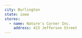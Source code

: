 ```yaml
---
city: Burlington
state: iowa
stores:
  - name: Nature's Corner Inc.
    address: 423 Jefferson Street
---
```

